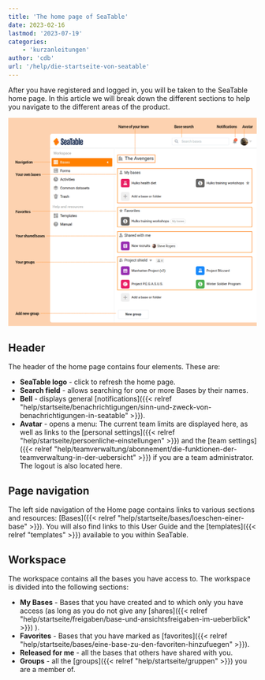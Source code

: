 ```yaml
---
title: 'The home page of SeaTable'
date: 2023-02-16
lastmod: '2023-07-19'
categories:
    - 'kurzanleitungen'
author: 'cdb'
url: '/help/die-startseite-von-seatable'
---
```


After you have registered and logged in, you will be taken to the SeaTable home page. In this article we will break down the different sections to help you navigate to the different areas of the product.

![Elements of the SeaTable home page](images/elements_seatable_homepage.png)

## Header

The header of the home page contains four elements. These are:

- **SeaTable logo** - click to refresh the home page.
- **Search field** - allows searching for one or more Bases by their names.
- **Bell** - displays general [notifications]({{< relref "help/startseite/benachrichtigungen/sinn-und-zweck-von-benachrichtigungen-in-seatable" >}}).
- **Avatar** - opens a menu: The current team limits are displayed here, as well as links to the [personal settings]({{< relref "help/startseite/persoenliche-einstellungen" >}}) and the [team settings]({{< relref "help/teamverwaltung/abonnement/die-funktionen-der-teamverwaltung-in-der-uebersicht" >}}) if you are a team administrator. The logout is also located here.

## Page navigation

The left side navigation of the Home page contains links to various sections and resources: [Bases]({{< relref "help/startseite/bases/loeschen-einer-base" >}}). You will also find links to this User Guide and the [templates]({{< relref "templates" >}}) available to you within SeaTable.

## Workspace

The workspace contains all the bases you have access to. The workspace is divided into the following sections:

- **My Bases** - Bases that you have created and to which only you have access (as long as you do not give any [shares]({{< relref "help/startseite/freigaben/base-und-ansichtsfreigaben-im-ueberblick" >}}) ).
- **Favorites** - Bases that you have marked as [favorites]({{< relref "help/startseite/bases/eine-base-zu-den-favoriten-hinzufuegen" >}}).
- **Released for me** - all the bases that others have shared with you.
- **Groups** - all the [groups]({{< relref "help/startseite/gruppen" >}}) you are a member of.
